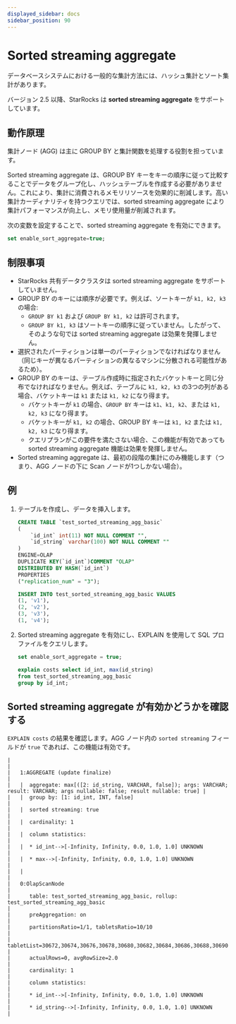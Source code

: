 ```yaml
---
displayed_sidebar: docs
sidebar_position: 90
---
```


# Sorted streaming aggregate

データベースシステムにおける一般的な集計方法には、ハッシュ集計とソート集計があります。

バージョン 2.5 以降、StarRocks は **sorted streaming aggregate** をサポートしています。

## 動作原理

集計ノード (AGG) は主に GROUP BY と集計関数を処理する役割を担っています。

Sorted streaming aggregate は、GROUP BY キーをキーの順序に従って比較することでデータをグループ化し、ハッシュテーブルを作成する必要がありません。これにより、集計に消費されるメモリリソースを効果的に削減します。高い集計カーディナリティを持つクエリでは、sorted streaming aggregate により集計パフォーマンスが向上し、メモリ使用量が削減されます。

次の変数を設定することで、sorted streaming aggregate を有効にできます。

```SQL
set enable_sort_aggregate=true;
```

## 制限事項

- StarRocks 共有データクラスタは sorted streaming aggregate をサポートしていません。
- GROUP BY のキーには順序が必要です。例えば、ソートキーが `k1, k2, k3` の場合:
  - `GROUP BY k1` および `GROUP BY k1, k2` は許可されます。
  - `GROUP BY k1, k3` はソートキーの順序に従っていません。したがって、そのような句では sorted streaming aggregate は効果を発揮しません。
- 選択されたパーティションは単一のパーティションでなければなりません（同じキーが異なるパーティションの異なるマシンに分散される可能性があるため）。
- GROUP BY のキーは、テーブル作成時に指定されたバケットキーと同じ分布でなければなりません。例えば、テーブルに `k1, k2, k3` の3つの列がある場合、バケットキーは `k1` または `k1, k2` になり得ます。
  - バケットキーが `k1` の場合、`GROUP BY` キーは `k1`、`k1, k2`、または `k1, k2, k3` になり得ます。
  - バケットキーが `k1, k2` の場合、GROUP BY キーは `k1, k2` または `k1, k2, k3` になり得ます。
  - クエリプランがこの要件を満たさない場合、この機能が有効であっても sorted streaming aggregate 機能は効果を発揮しません。
- Sorted streaming aggregate は、最初の段階の集計にのみ機能します（つまり、AGG ノードの下に Scan ノードが1つしかない場合）。

## 例

1. テーブルを作成し、データを挿入します。

    ```SQL
    CREATE TABLE `test_sorted_streaming_agg_basic`
    (
        `id_int` int(11) NOT NULL COMMENT "",
        `id_string` varchar(100) NOT NULL COMMENT ""
    ) 
    ENGINE=OLAP 
    DUPLICATE KEY(`id_int`)COMMENT "OLAP"
    DISTRIBUTED BY HASH(`id_int`)
    PROPERTIES
    ("replication_num" = "3"); 

    INSERT INTO test_sorted_streaming_agg_basic VALUES
    (1, 'v1'),
    (2, 'v2'),
    (3, 'v3'),
    (1, 'v4');
    ```

2. Sorted streaming aggregate を有効にし、EXPLAIN を使用して SQL プロファイルをクエリします。

    ```SQL
    set enable_sort_aggregate = true;

    explain costs select id_int, max(id_string)
    from test_sorted_streaming_agg_basic
    group by id_int;
    ```

## Sorted streaming aggregate が有効かどうかを確認する

`EXPLAIN costs` の結果を確認します。AGG ノード内の `sorted streaming` フィールドが `true` であれば、この機能は有効です。

```Plain
|                                                                                                                                    |
|   1:AGGREGATE (update finalize)                                                                                                    |
|   |  aggregate: max[([2: id_string, VARCHAR, false]); args: VARCHAR; result: VARCHAR; args nullable: false; result nullable: true] |
|   |  group by: [1: id_int, INT, false]                                                                                             |
|   |  sorted streaming: true                                                                                                        |
|   |  cardinality: 1                                                                                                                |
|   |  column statistics:                                                                                                            |
|   |  * id_int-->[-Infinity, Infinity, 0.0, 1.0, 1.0] UNKNOWN                                                                       |
|   |  * max-->[-Infinity, Infinity, 0.0, 1.0, 1.0] UNKNOWN                                                                          |
|   |                                                                                                                                |
|   0:OlapScanNode                                                                                                                   |
|      table: test_sorted_streaming_agg_basic, rollup: test_sorted_streaming_agg_basic                                               |
|      preAggregation: on                                                                                                            |
|      partitionsRatio=1/1, tabletsRatio=10/10                                                                                       |
|      tabletList=30672,30674,30676,30678,30680,30682,30684,30686,30688,30690                                                        |
|      actualRows=0, avgRowSize=2.0                                                                                                  |
|      cardinality: 1                                                                                                                |
|      column statistics:                                                                                                            |
|      * id_int-->[-Infinity, Infinity, 0.0, 1.0, 1.0] UNKNOWN                                                                       |
|      * id_string-->[-Infinity, Infinity, 0.0, 1.0, 1.0] UNKNOWN                                                                    |
```